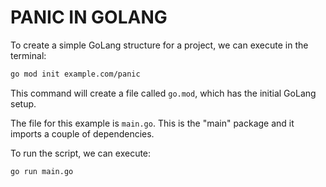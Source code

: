 # PANIC IN GOLANG

To create a simple GoLang structure for a project, we can execute in the terminal:

```bash
go mod init example.com/panic
```

This command will create a file called `go.mod`, which has the initial GoLang setup.

The file for this example is `main.go`. This is the "main" package and it imports a couple of dependencies.

To run the script, we can execute:

```bash
go run main.go
```
